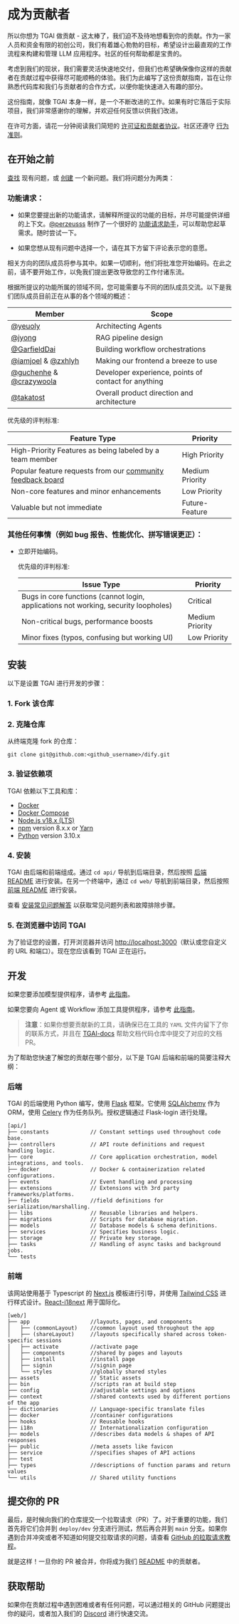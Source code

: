 # 成为贡献者

所以你想为 TGAI 做贡献 - 这太棒了，我们迫不及待地想看到你的贡献。作为一家人员和资金有限的初创公司，我们有着雄心勃勃的目标，希望设计出最直观的工作流程来构建和管理 LLM 应用程序。社区的任何帮助都是宝贵的。

考虑到我们的现状，我们需要灵活快速地交付，但我们也希望确保像你这样的贡献者在贡献过程中获得尽可能顺畅的体验。我们为此编写了这份贡献指南，旨在让你熟悉代码库和我们与贡献者的合作方式，以便你能快速进入有趣的部分。

这份指南，就像 TGAI 本身一样，是一个不断改进的工作。如果有时它落后于实际项目，我们非常感谢你的理解，并欢迎任何反馈以供我们改进。

在许可方面，请花一分钟阅读我们简短的 [许可证和贡献者协议](https://github.com/langgenius/dify/blob/main/LICENSE)。社区还遵守 [行为准则](https://github.com/langgenius/.github/blob/main/CODE_OF_CONDUCT)。

## 在开始之前

[查找](https://github.com/langgenius/dify/issues?q=is:issue+is:closed) 现有问题，或 [创建](https://github.com/langgenius/dify/issues/new/choose) 一个新问题。我们将问题分为两类：

### 功能请求：

* 如果您要提出新的功能请求，请解释所提议的功能的目标，并尽可能提供详细的上下文。[@perzeusss](https://github.com/perzeuss) 制作了一个很好的 [功能请求助手](https://udify.app/chat/MK2kVSnw1gakVwMX)，可以帮助您起草需求。随时尝试一下。

* 如果您想从现有问题中选择一个，请在其下方留下评论表示您的意愿。

相关方向的团队成员将参与其中。如果一切顺利，他们将批准您开始编码。在此之前，请不要开始工作，以免我们提出更改导致您的工作付诸东流。

根据所提议的功能所属的领域不同，您可能需要与不同的团队成员交流。以下是我们团队成员目前正在从事的各个领域的概述：

  | Member                                                       | Scope                                                |
  | ------------------------------------------------------------ | ---------------------------------------------------- |
  | [@yeuoly](https://github.com/Yeuoly)                         | Architecting Agents                                  |
  | [@jyong](https://github.com/JohnJyong)                       | RAG pipeline design                                  |
  | [@GarfieldDai](https://github.com/GarfieldDai)               | Building workflow orchestrations                     |
  | [@iamjoel](https://github.com/iamjoel) & [@zxhlyh](https://github.com/zxhlyh) | Making our frontend a breeze to use                  |
  | [@guchenhe](https://github.com/guchenhe) & [@crazywoola](https://github.com/crazywoola) | Developer experience, points of contact for anything |
  | [@takatost](https://github.com/takatost)                     | Overall product direction and architecture           |

  优先级的评判标准:

| Feature Type                                                 | Priority        |
| ------------------------------------------------------------ | --------------- |
| High-Priority Features as being labeled by a team member     | High Priority   |
| Popular feature requests from our [community feedback board](https://github.com/langgenius/dify/discussions/categories/ideas) | Medium Priority |
| Non-core features and minor enhancements                     | Low Priority    |
| Valuable but not immediate                                   | Future-Feature  |

### 其他任何事情（例如 bug 报告、性能优化、拼写错误更正）：
* 立即开始编码。

  优先级的评判标准:

  | Issue Type                                                   | Priority        |
  | ------------------------------------------------------------ | --------------- |
  | Bugs in core functions (cannot login, applications not working, security loopholes) | Critical        |
  | Non-critical bugs, performance boosts                        | Medium Priority |
  | Minor fixes (typos, confusing but working UI)                | Low Priority    |


## 安装

以下是设置 TGAI 进行开发的步骤：

### 1. Fork 该仓库

### 2. 克隆仓库

从终端克隆 fork 的仓库：

```
git clone git@github.com:<github_username>/dify.git
```

### 3. 验证依赖项

TGAI 依赖以下工具和库：

- [Docker](https://www.docker.com/)
- [Docker Compose](https://docs.docker.com/compose/install/)
- [Node.js v18.x (LTS)](http://nodejs.org)
- [npm](https://www.npmjs.com/) version 8.x.x or [Yarn](https://yarnpkg.com/)
- [Python](https://www.python.org/) version 3.10.x

### 4. 安装

TGAI 由后端和前端组成。通过 `cd api/` 导航到后端目录，然后按照 [后端 README](https://github.com/langgenius/dify/blob/main/api/README) 进行安装。在另一个终端中，通过 `cd web/` 导航到前端目录，然后按照 [前端 README](https://github.com/langgenius/dify/blob/main/web/README) 进行安装。

查看 [安装常见问题解答](https://docs.dify.ai/v/zh-hans/learn-more/faq/install-faq) 以获取常见问题列表和故障排除步骤。

### 5. 在浏览器中访问 TGAI

为了验证您的设置，打开浏览器并访问 [http://localhost:3000](http://localhost:3000)（默认或您自定义的 URL 和端口）。现在您应该看到 TGAI 正在运行。

## 开发

如果您要添加模型提供程序，请参考 [此指南](https://github.com/langgenius/dify/blob/main/api/core/model_runtime/README)。

如果您要向 Agent 或 Workflow 添加工具提供程序，请参考 [此指南](https://github.com/langgenius/dify/blob/main/api/core/tools/README_CN)。

> **注意**：如果你想要贡献新的工具，请确保已在工具的 `YAML` 文件内留下了你的联系方式，并且在 [TGAI-docs](https://github.com/langgenius/dify-docs/tree/main/en/guides/tools/tool-configuration) 帮助文档代码仓库中提交了对应的文档 PR。

为了帮助您快速了解您的贡献在哪个部分，以下是 TGAI 后端和前端的简要注释大纲：

### 后端

TGAI 的后端使用 Python 编写，使用 [Flask](https://flask.palletsprojects.com/en/3.0.x/) 框架。它使用 [SQLAlchemy](https://www.sqlalchemy.org/) 作为 ORM，使用 [Celery](https://docs.celeryq.dev/en/stable/getting-started/introduction.html) 作为任务队列。授权逻辑通过 Flask-login 进行处理。

```
[api/]
├── constants             // Constant settings used throughout code base.
├── controllers           // API route definitions and request handling logic.           
├── core                  // Core application orchestration, model integrations, and tools.
├── docker                // Docker & containerization related configurations.
├── events                // Event handling and processing
├── extensions            // Extensions with 3rd party frameworks/platforms.
├── fields                //field definitions for serialization/marshalling.
├── libs                  // Reusable libraries and helpers.
├── migrations            // Scripts for database migration.
├── models                // Database models & schema definitions.
├── services              // Specifies business logic.
├── storage               // Private key storage.      
├── tasks                 // Handling of async tasks and background jobs.
└── tests
```

### 前端

该网站使用基于 Typescript 的 [Next.js](https://nextjs.org/) 模板进行引导，并使用 [Tailwind CSS](https://tailwindcss.com/) 进行样式设计。[React-i18next](https://react.i18next.com/) 用于国际化。

```
[web/]
├── app                   //layouts, pages, and components
│   ├── (commonLayout)    //common layout used throughout the app
│   ├── (shareLayout)     //layouts specifically shared across token-specific sessions 
│   ├── activate          //activate page
│   ├── components        //shared by pages and layouts
│   ├── install           //install page
│   ├── signin            //signin page
│   └── styles            //globally shared styles
├── assets                // Static assets
├── bin                   //scripts ran at build step
├── config                //adjustable settings and options 
├── context               //shared contexts used by different portions of the app
├── dictionaries          // Language-specific translate files 
├── docker                //container configurations
├── hooks                 // Reusable hooks
├── i18n                  // Internationalization configuration
├── models                //describes data models & shapes of API responses
├── public                //meta assets like favicon
├── service               //specifies shapes of API actions
├── test                  
├── types                 //descriptions of function params and return values
└── utils                 // Shared utility functions
```

## 提交你的 PR

最后，是时候向我们的仓库提交一个拉取请求（PR）了。对于重要的功能，我们首先将它们合并到 `deploy/dev` 分支进行测试，然后再合并到 `main` 分支。如果你遇到合并冲突或者不知道如何提交拉取请求的问题，请查看 [GitHub 的拉取请求教程](https://docs.github.com/en/pull-requests/collaborating-with-pull-requests)。

就是这样！一旦你的 PR 被合并，你将成为我们 [README](https://github.com/langgenius/dify/blob/main/README_CN) 中的贡献者。

## 获取帮助

如果你在贡献过程中遇到困难或者有任何问题，可以通过相关的 GitHub 问题提出你的疑问，或者加入我们的 [Discord](https://discord.gg/AhzKf7dNgk) 进行快速交流。